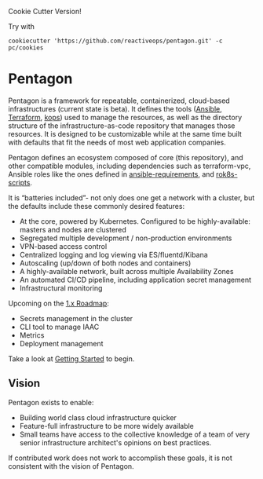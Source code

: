 Cookie Cutter Version!

Try with

`cookiecutter 'https://github.com/reactiveops/pentagon.git' -c pc/cookies`


# Pentagon

Pentagon is a framework for repeatable, containerized, cloud-based infrastructures (current state is beta). It defines the tools ([Ansible](https://www.ansible.com/), [Terraform](https://www.terraform.io/), [kops](https://github.com/kubernetes/kops)) used to manage the resources, as well as the directory structure of the infrastructure-as-code repository that manages those resources. It is designed to be customizable while at the same time built with defaults that fit the needs of most web application companies.

Pentagon defines an ecosystem composed of core (this repository), and other compatible modules, including dependencies such as terraform-vpc, Ansible roles like the ones defined in [ansible-requirements](lib/pentagon/ansible-requirements.txt), and [rok8s-scripts](https://github.com/reactiveops/rok8s-scripts).

It is “batteries included”- not only does one get a network with a cluster, but the defaults include these commonly desired features:

- At the core, powered by Kubernetes. Configured to be highly-available: masters and nodes are clustered
- Segregated multiple development / non-production environments
- VPN-based access control
- Centralized logging and log viewing via ES/fluentd/Kibana
- Autoscaling (up/down of both nodes and containers)
- A highly-available network, built across multiple Availability Zones
- An automated CI/CD pipeline, including application secret management
- Infrastructural monitoring

Upcoming on the [1.x Roadmap](docs/roadmap-1x.md):

- Secrets management in the cluster
- CLI tool to manage IAAC
- Metrics
- Deployment management

Take a look at [Getting Started](docs/getting-started.md) to begin.

## Vision

Pentagon exists to enable:
- Building world class cloud infrastructure quicker
- Feature-full infrastructure to be more widely available
- Small teams have access to the collective knowledge of a team of very senior infrastructure architect's opinions on best practices.

If contributed work does not work to accomplish these goals, it is not consistent with the vision of Pentagon.
